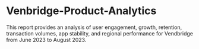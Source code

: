 # Venbridge-Product-Analytics
This report provides an analysis of user engagement, growth, retention, transaction volumes, app stability, and regional performance for Vendbridge from June 2023 to August 2023.
